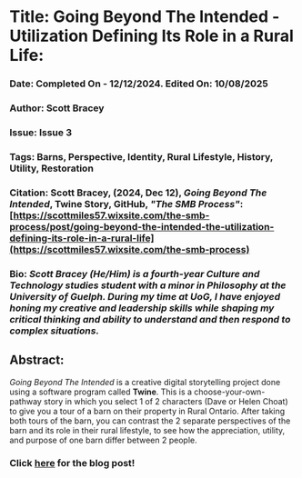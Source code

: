 # **Title: Going Beyond The Intended - Utilization Defining Its Role in a Rural Life:**
### **Date:** Completed On - 12/12/2024. Edited On: 10/08/2025
### **Author:** Scott Bracey
### **Issue:** Issue 3
### **Tags:** Barns, Perspective, Identity, Rural Lifestyle, History, Utility, Restoration
### **Citation:** Scott Bracey, (2024, Dec 12), *Going Beyond The Intended*, Twine Story, GitHub, *"The SMB Process"*:[https://scottmiles57.wixsite.com/the-smb-process/post/going-beyond-the-intended-the-utilization-defining-its-role-in-a-rural-life](https://scottmiles57.wixsite.com/the-smb-process)
### **Bio:** *Scott Bracey (He/Him) is a fourth-year Culture and Technology studies student with a minor in Philosophy at the University of Guelph. During my time at UoG, I have enjoyed honing my creative and leadership skills while shaping my critical thinking and ability to understand and then respond to complex situations.* 

## **Abstract:**
*Going Beyond The Intended* is a creative digital storytelling project done using a software program called **Twine**. This is a choose-your-own-pathway story in which you select 
1 of 2 characters (Dave or Helen Choat) to give you a tour of a barn on their property in Rural Ontario. After taking both tours of the barn, you can contrast the 2 separate 
perspectives of the barn and its role in their rural lifestyle, to see how the appreciation, utility, and purpose of one barn differ between 2 people. 


### **Click [here](https://scottmiles57.wixsite.com/the-smb-process/post/going-beyond-the-intended-the-utilization-defining-its-role-in-a-rural-life) for the blog post!**
